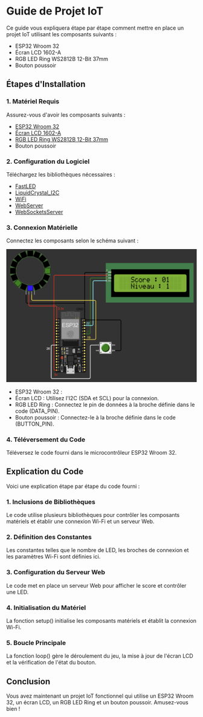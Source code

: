 # Guide de Projet IoT

Ce guide vous expliquera étape par étape comment mettre en place un projet IoT utilisant les composants suivants :

- ESP32 Wroom 32
- Écran LCD 1602-A
- RGB LED Ring WS2812B 12-Bit 37mm
- Bouton poussoir

## Étapes d'Installation

### 1. Matériel Requis

Assurez-vous d'avoir les composants suivants :
- [ESP32 Wroom 32](https://www.espressif.com/sites/default/files/documentation/esp32-wroom-32_datasheet_en.pdf)
- [Écran LCD 1602-A](https://www.openhacks.com/uploadsproductos/eone-1602a1.pdf)
- [RGB LED Ring WS2812B 12-Bit 37mm](https://cdn.shopify.com/s/files/1/1509/1638/files/RGB_LED_Ring_37mm_Datenblatt_AZ-Delivery_Vertriebs_GmbH.pdf?v=1608471975)
- Bouton poussoir

### 2. Configuration du Logiciel

Téléchargez les bibliothèques nécessaires :
- [FastLED](https://github.com/FastLED/FastLED)
- [LiquidCrystal_I2C](https://github.com/johnrickman/LiquidCrystal_I2C)
- [WiFi](https://github.com/espressif/arduino-esp32/tree/master/libraries/WiFi)
- [WebServer](https://github.com/espressif/arduino-esp32/tree/master/libraries/WebServer)
- [WebSocketsServer](https://github.com/Links2004/arduinoWebSockets)

### 3. Connexion Matérielle

Connectez les composants selon le schéma suivant :

![Schéma du Projet](schema.png)

- ESP32 Wroom 32 :
- Écran LCD : Utilisez l'I2C (SDA et SCL) pour la connexion.
- RGB LED Ring : Connectez le pin de données à la broche définie dans le code (DATA_PIN).
- Bouton poussoir : Connectez-le à la broche définie dans le code (BUTTON_PIN).

### 4. Téléversement du Code

Téléversez le code fourni dans le microcontrôleur ESP32 Wroom 32.

## Explication du Code

Voici une explication étape par étape du code fourni :

### 1. Inclusions de Bibliothèques

Le code utilise plusieurs bibliothèques pour contrôler les composants matériels et établir une connexion Wi-Fi et un serveur Web.

### 2. Définition des Constantes

Les constantes telles que le nombre de LED, les broches de connexion et les paramètres Wi-Fi sont définies ici.

### 3. Configuration du Serveur Web

Le code met en place un serveur Web pour afficher le score et contrôler une LED.

### 4. Initialisation du Matériel

La fonction setup() initialise les composants matériels et établit la connexion Wi-Fi.

### 5. Boucle Principale

La fonction loop() gère le déroulement du jeu, la mise à jour de l'écran LCD et la vérification de l'état du bouton.

## Conclusion

Vous avez maintenant un projet IoT fonctionnel qui utilise un ESP32 Wroom 32, un écran LCD, un RGB LED Ring et un bouton poussoir. Amusez-vous bien !
